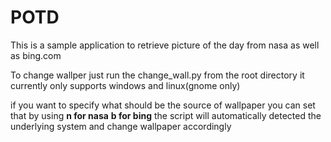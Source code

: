 # POTD
This is a sample application to retrieve picture of the day from nasa as well as bing.com

To change wallper just run the change_wall.py from the root directory it currently only supports windows and linux(gnome only)

if you want to specify what should be the source of wallpaper you can set that by using 
**n for nasa**
**b for bing**
the script will automatically detected the underlying system and change wallpaper accordingly